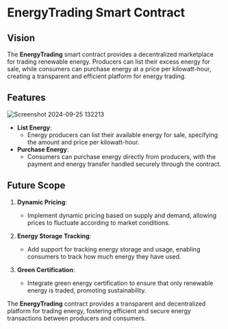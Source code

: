 # EnergyTrading Smart Contract

## Vision

The **EnergyTrading** smart contract provides a decentralized marketplace for trading renewable energy. Producers can list their excess energy for sale, while consumers can purchase energy at a price per kilowatt-hour, creating a transparent and efficient platform for energy trading.

## Features
![Screenshot 2024-09-25 132213](https://github.com/user-attachments/assets/b19d5aa3-b57a-44ad-91ab-6868160d09bf)

- **List Energy**:
  - Energy producers can list their available energy for sale, specifying the amount and price per kilowatt-hour.
- **Purchase Energy**:
  - Consumers can purchase energy directly from producers, with the payment and energy transfer handled securely through the contract.

## Future Scope

1. **Dynamic Pricing**:

   - Implement dynamic pricing based on supply and demand, allowing prices to fluctuate according to market conditions.

2. **Energy Storage Tracking**:

   - Add support for tracking energy storage and usage, enabling consumers to track how much energy they have used.

3. **Green Certification**:
   - Integrate green energy certification to ensure that only renewable energy is traded, promoting sustainability.

The **EnergyTrading** contract provides a transparent and decentralized platform for trading energy, fostering efficient and secure energy transactions between producers and consumers.
